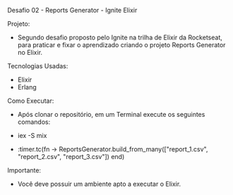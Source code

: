 Desafio 02 - Reports Generator - Ignite Elixir

Projeto:

* Segundo desafio proposto pelo Ignite na trilha de Elixir da Rocketseat, para praticar e fixar o aprendizado criando o projeto Reports Generator no Elixir.

Tecnologias Usadas:

* Elixir
* Erlang

Como Executar:

* Após clonar o repositório, em um Terminal execute os seguintes comandos:

* iex -S mix

* :timer.tc(fn -> ReportsGenerator.build_from_many(["report_1.csv", "report_2.csv", "report_3.csv"]) end)

Importante:

* Você deve possuir um ambiente apto a executar o Elixir.
